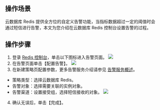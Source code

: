 ## 操作场景
云数据库 Redis 提供全方位的自定义告警功能，当指标数据超过一定的阈值时会通过短信进行告警，本文为您介绍在云数据库 Redis 控制台设置告警的过程。

## 操作步骤
1. 登录 [Redis 控制台](https://console.cloud.tencent.com/redis)，单击以下图标进入告警页面。
![](https://main.qcloudimg.com/raw/9e59e81e95a3904a75a7934a379b4046.png)
2. 在告警页面单击【配置告警】。
![](https://main.qcloudimg.com/raw/d8a808362ae0faf94bceac3833596ae9.png)
3. 在新建策略页配置参数，更多告警服务介绍请参见 [告警服务概述](http://intl.cloud.tencent.com/document/product/248/6126)。
 - 策略类型：选择云数据库 Redis。
 - 告警对象：选择需要关联的实例对象。
 - 告警渠道：设置接受组，选择短信接收的对象。
![](https://main.qcloudimg.com/raw/8b7dcb644ef341767ac532d7ed6cc9e9.png)
4. 确认无误后，单击【完成】。

